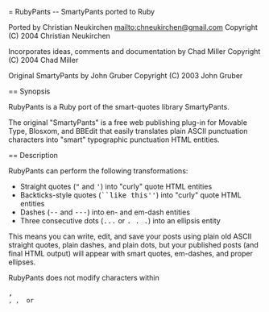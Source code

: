 = RubyPants -- SmartyPants ported to Ruby

Ported by Christian Neukirchen <mailto:chneukirchen@gmail.com>
  Copyright (C) 2004 Christian Neukirchen

Incorporates ideas, comments and documentation by Chad Miller
  Copyright (C) 2004 Chad Miller

Original SmartyPants by John Gruber
  Copyright (C) 2003 John Gruber


== Synopsis

RubyPants is a Ruby port of the smart-quotes library SmartyPants.

The original "SmartyPants" is a free web publishing plug-in for
Movable Type, Blosxom, and BBEdit that easily translates plain ASCII
punctuation characters into "smart" typographic punctuation HTML
entities.


== Description

RubyPants can perform the following transformations:

* Straight quotes (<tt>"</tt> and <tt>'</tt>) into "curly" quote
  HTML entities
* Backticks-style quotes (<tt>``like this''</tt>) into "curly" quote
  HTML entities
* Dashes (<tt>--</tt> and <tt>---</tt>) into en- and em-dash
  entities
* Three consecutive dots (<tt>...</tt> or <tt>. . .</tt>) into an
  ellipsis entity

This means you can write, edit, and save your posts using plain old
ASCII straight quotes, plain dashes, and plain dots, but your
published posts (and final HTML output) will appear with smart
quotes, em-dashes, and proper ellipses.

RubyPants does not modify characters within <tt><pre></tt>,
<tt><code></tt>, <tt><kbd></tt>, <tt><math></tt> or
<tt><script></tt> tag blocks. Typically, these tags are used to
display text where smart quotes and other "smart punctuation" would
not be appropriate, such as source code or example markup.


== Backslash Escapes

If you need to use literal straight quotes (or plain hyphens and
periods), RubyPants accepts the following backslash escape sequences
to force non-smart punctuation. It does so by transforming the
escape sequence into a decimal-encoded HTML entity:

  \\    \"    \'    \.    \-    \`

This is useful, for example, when you want to use straight quotes as
foot and inch marks: 6'2" tall; a 17" iMac.  (Use <tt>6\'2\"</tt>
resp. <tt>17\"</tt>.)


== Algorithmic Shortcomings

One situation in which quotes will get curled the wrong way is when
apostrophes are used at the start of leading contractions. For
example:

  'Twas the night before Christmas.

In the case above, RubyPants will turn the apostrophe into an
opening single-quote, when in fact it should be a closing one. I
don't think this problem can be solved in the general case--every
word processor I've tried gets this wrong as well. In such cases,
it's best to use the proper HTML entity for closing single-quotes
("<tt>&#8217;</tt>") by hand.


== Bugs

To file bug reports or feature requests (except see above) please
send email to: mailto:chneukirchen@gmail.com

If the bug involves quotes being curled the wrong way, please send
example text to illustrate.


== Authors

John Gruber did all of the hard work of writing this software in
Perl for Movable Type and almost all of this useful documentation.
Chad Miller ported it to Python to use with Pyblosxom.

Christian Neukirchen provided the Ruby port, as a general-purpose
library that follows the *Cloth API.


== Links

John Gruber:: http://daringfireball.net
SmartyPants:: http://daringfireball.net/projects/smartypants

Chad Miller:: http://web.chad.org

Christian Neukirchen:: http://kronavita.de/chris
